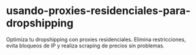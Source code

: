 # usando-proxies-residenciales-para-dropshipping
Optimiza tu dropshipping con proxies residenciales. Elimina restricciones, evita bloqueos de IP y realiza scraping de precios sin problemas.
